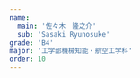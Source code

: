 ```yaml
---
name:
  main: '佐々木　隆之介'
  sub: 'Sasaki Ryunosuke'
grade: 'B4'
major: '工学部機械知能・航空工学科'
order: 10
---
```

